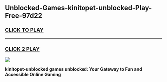 
## Unblocked-Games-kinitopet-unblocked-Play-Free-97d22
<h3>
<a href="https://premium76.site?title=kinitopet-unblocked&ref=20M">CLICK TO PLAY</a></h3>
<hr>

<h3>
<a href="https://premium76.site?title=kinitopet-unblocked&ref=20M">CLICK 2 PLAY</a>
  
</h3>

<a href="https://premium76.site?title=kinitopet-unblocked&ref=19M"><img src="https://clearcache.store/games.png"></a>


**kinitopet-unblocked games unblocked: Your Gateway to Fun and Accessible Online Gaming**
